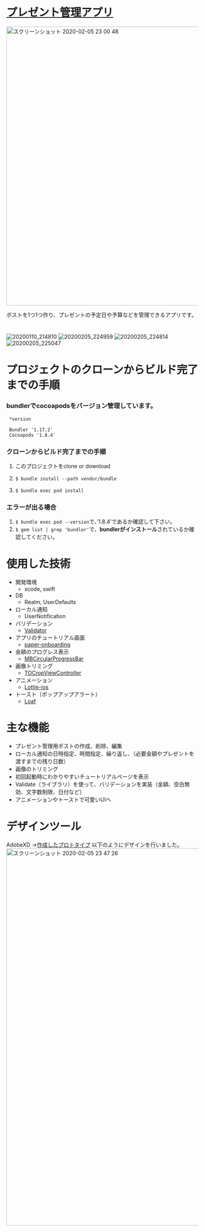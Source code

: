 # [プレゼント管理アプリ](https://apps.apple.com/jp/app/%E3%83%97%E3%83%AC%E3%82%BC%E3%83%B3%E3%83%88%E7%AE%A1%E7%90%86/id1497484818)
<img width="728" alt="スクリーンショット 2020-02-05 23 00 48" src="https://user-images.githubusercontent.com/47974150/73848915-5cdee200-486c-11ea-9b05-2781c07234f1.png">

ポストを1つ1つ作り、プレゼントの予定日や予算などを管理できるアプリです。

#

![20200110_214810](https://user-images.githubusercontent.com/47974150/72154744-c8ac6700-33f4-11ea-9583-ce14a7c8f592.GIF)
![20200205_224959](https://user-images.githubusercontent.com/47974150/73849300-0faf4000-486d-11ea-8fb8-12584f02fe38.GIF)
![20200205_224814](https://user-images.githubusercontent.com/47974150/73849264-fc9c7000-486c-11ea-849e-737aaf1c8ec3.GIF)
![20200205_225047](https://user-images.githubusercontent.com/47974150/73849385-2d7ca500-486d-11ea-9238-325325aaf797.GIF)


# プロジェクトのクローンからビルド完了までの手順

### bundlerでcocoapodsをバージョン管理しています。
```
 *version
 
 Bundler '1.17.2'
 Cocoapods '1.8.4'
```
### クローンからビルド完了までの手順
1. このプロジェクトをclone or download

2. ```$ bundle install --path vendor/bundle```

3. ```$ bundle exec pod install```


### エラーが出る場合
1. ```$ bundle exec pod --version```で、’1.8.4’であるか確認して下さい。
2. ```$ gem list | grep 'bundler'```で、**bundlerがインストール**されているか確認してください。


# 使用した技術
  + 開発環境
      + xcode, swift 
  + DB
      + Realm, UserDefaults
  + ローカル通知
      + UserNotification
  + バリデーション 
      + [Validator](https://github.com/adamwaite/Validator)
  + アプリのチュートリアル画面
      + [paper-onboarding](https://github.com/Ramotion/paper-onboarding)
  + 金額のプログレス表示
      + [MBCircularProgressBar](https://github.com/MatiBot/MBCircularProgressBar)
  + 画像トリミング
      + [TOCropViewController](https://github.com/TimOliver/TOCropViewController)
  + アニメーション
    + [Lottie-ios](https://github.com/airbnb/lottie-ios)
  + トースト（ポップアップアラート）
    + [Loaf](https://github.com/schmidyy/Loaf)
      
# 主な機能
  + プレゼント管理用ポストの作成、削除、編集
  + ローカル通知の日時指定、時間指定、繰り返し、（必要金額やプレゼントを渡すまでの残り日数）
  + 画像のトリミング
  + 初回起動時にわかりやすいチュートリアルページを表示
  + Validate（ライブラリ）を使って、バリデーションを実装（金額、空白無効、文字数制限、日付など）
  + アニメーションやトーストで可愛いUIへ
  
# デザインツール

AdobeXD
→[作成したプロトタイプ](https://xd.adobe.com/view/170dd0bc-ee66-4eb9-7f09-06548c65ce7f-613c/?fullscreen&hints=off)
以下のようにデザインを行いました。
<img width="985" alt="スクリーンショット 2020-02-05 23 47 26" src="https://user-images.githubusercontent.com/47974150/73852151-0d9bb000-4872-11ea-8bbf-0e98bab13a02.png">
